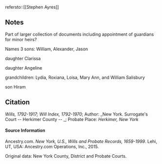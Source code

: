 refersto::[[Stephen Ayres]]


  

## Notes

  

Part of larger collection of documents including appointment of guardians for minor heirs?

  

Names 3 sons: William, Alexander, Jason

daughter Clarissa

daughter Angeline

  

grandchildren: Lydia, Roxiana, Loisa, Mary Ann, and William Salisbury

  

son Hiram

  
  
  

## Citation

  
  

_Wills, 1792-1917; Will Index, 1792-1970_; Author: _New York. Surrogate's Court -- Herkimer County -- _; Probate Place: _Herkimer, New York_

  

#### Source Information

  

Ancestry.com. _New York, U.S., Wills and Probate Records, 1659-1999_. Lehi, UT, USA: Ancestry.com Operations, Inc., 2015.

  

Original data: New York County, District and Probate Courts.